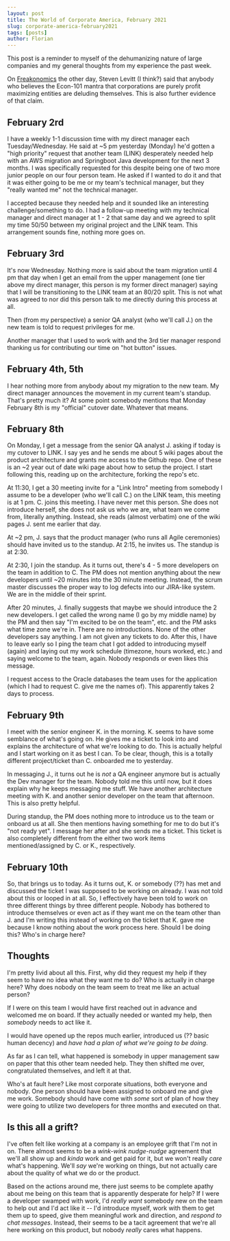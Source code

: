 ```yaml
---
layout: post
title: The World of Corporate America, February 2021
slug: corporate-america-february2021
tags: [posts]
author: Florian
---
```


This post is a reminder to myself of the dehumanizing nature of large companies and my general thoughts from my experience the past week.

On [Freakonomics](https://en.wikipedia.org/wiki/Freakonomics_Radio) the other day, Steven Levitt (I think?) said that anybody who believes the Econ-101 mantra that corporations are purely profit maximizing entities are deluding themselves. This is also further evidence of that claim.

## February 2rd

I have a weekly 1-1 discussion time with my direct manager each Tuesday/Wednesday. He said at ~5 pm yesterday (Monday) he'd gotten a "high priority"  request that another team (LINK) desperately needed help with an AWS migration and Springboot Java development for the next 3 months. I was specifically requested for this despite being one of two more junior people on our four person team. He asked if I wanted to do it and that it was either going to be me or my team's technical manager, but they "really wanted me" not the technical manager.

I accepted because they needed help and it sounded like an interesting challenge/something to do. I had a follow-up meeting with my technical manager and direct manager at 1 - 2 that same day and we agreed to split my time 50/50 between my original project and the LINK team. This arrangement sounds fine, nothing more goes on.

## February 3rd

It's now Wednesday. Nothing more is said about the team migration until 4 pm that day when I get an email from the upper management (one tier above my direct manager, this person is my former direct manager) saying that I will be transitioning to the LINK team at an 80/20 split. This is not what was agreed to nor did this person talk to me directly during this process at all.

Then (from my perspective) a senior QA analyst (who we'll call J.) on the new team is told to request privileges for me.

Another manager that I used to work with and the 3rd tier manager respond thanking us for contributing our time on "hot button" issues.

## February 4th, 5th

I hear nothing more from anybody about my migration to the new team. My direct manager announces the movement in my current team's standup. That's pretty much it? At some point somebody mentions that Monday February 8th is my "official" cutover date. Whatever that means.

## February 8th

On Monday, I get a message from the senior QA analyst J. asking if today is my cutover to LINK. I say yes and he sends me about 5 wiki pages about the product architecture and grants me access to the Github repo. One of these is an ~2 year out of date wiki page about how to setup the project. I start following this, reading up on the architecture, forking the repo's etc.

At 11:30, I get a 30 meeting invite for a "Link Intro" meeting from somebody I assume to be a developer (who we'll call C.) on the LINK team, this meeting is at 1 pm. C. joins this meeting. I have never met this person. She does not introduce herself, she does not ask us who we are, what team we come from, literally anything. Instead, she reads (almost verbatim) one of the wiki pages J. sent me earlier that day.

At ~2 pm, J. says that the product manager (who runs all Agile ceremonies) should have invited us to the standup. At 2:15, he invites us. The standup is at 2:30.

At 2:30, I join the standup. As it turns out, there's 4 - 5 more developers on the team in addition to C. The PM does not mention anything about the new developers until ~20 minutes into the 30 minute meeting. Instead, the scrum master discusses the proper way to log defects into our JIRA-like system. We are in the middle of their sprint.

After 20 minutes, J. finally suggests that maybe we should introduce the 2 new developers. I get called the wrong name (I go by my middle name) by the PM and then say "I'm excited to be on the team", etc. and the PM asks what time zone we're in. There are no introductions. None of the other developers say anything. I am not given any tickets to do. After this, I have to leave early so I ping the team chat I got added to introducing myself (again) and laying out my work schedule (timezone, hours worked, etc.) and saying welcome to the team, again. Nobody responds or even likes this message.

I request access to the Oracle databases the team uses for the application (which I had to request C. give me the names of). This apparently takes 2 days to process.

## February 9th

I meet with the senior engineer K. in the morning. K. seems to have some semblance of what's going on. He gives me a ticket to look into and explains the architecture of what we're looking to do. This is actually helpful and I start working on it as best I can. To be clear, though, this is a totally different project/ticket than C. onboarded me to yesterday.

In messaging J., it turns out he is *not* a QA engineer anymore but is actually the Dev manager for the team. Nobody told me this until now, but it does explain why he keeps messaging me stuff. We have another architecture meeting with K. and another senior developer on the team that afternoon. This is also pretty helpful.

During standup, the PM does nothing more to introduce us to the team or onboard us at all. She then mentions having something for me to do but it's "not ready yet". I message her after and she sends me a ticket. This ticket is also completely different from the either two work items mentioned/assigned by C. or K., respectively.

## February 10th

So, that brings us to today. As it turns out, K. or somebody (??) has met and discussed the ticket I was supposed to be working on already. I was not told about this or looped in at all. So, I effectively have been told to work on three different things by three different people. Nobody has bothered to introduce themselves or even act as if they want me on the team other than J. and I'm writing this instead of working on the ticket that K. gave me because I know nothing about the work process here. Should I be doing this? Who's in charge here?

## Thoughts

I'm pretty livid about all this. First, why did they request my help if they seem to have no idea what they want me to do? Who is actually in charge here? Why does nobody on the team seem to treat me like an actual person?

If I were on this team I would have first reached out in advance and welcomed me on board. If they actually needed or wanted my help, then *somebody* needs to act like it.

I would have opened up the repos much earlier, introduced us (?? basic human decency) and *have had a plan of what we're going to be doing*.

As far as I can tell, what happened is somebody in upper management saw on paper that this other team needed help. They then shifted me over, congratulated themselves, and left it at that. 

Who's at fault here? Like most corporate situations, both everyone and nobody. One person should have been assigned to onboard me and give me work. Somebody should have come with *some* sort of plan of how they were going to utilize two developers for three months and executed on that.

## Is this all a grift?

I've often felt like working at a company is an employee grift that I'm not in on. There almost seems to be a *wink-wink nudge-nudge* agreement that we'll all show up and *kinda* work and get paid for it, but we won't really *care* what's happening. We'll *say* we're working on things, but not actually care about the quality of what we do or the product.

Based on the actions around me, there just seems to be complete apathy about me being on this team that is apparently desperate for help? If I were a developer swamped with work, I'd *really want* somebody new on the team to help out and I'd act like it -- I'd introduce myself, work with them to get them up to speed, give them meaningful work and direction, and *respond to chat messages*. Instead, their seems to be a tacit agreement that we're all here working on this product, but nobody *really* cares what happens.